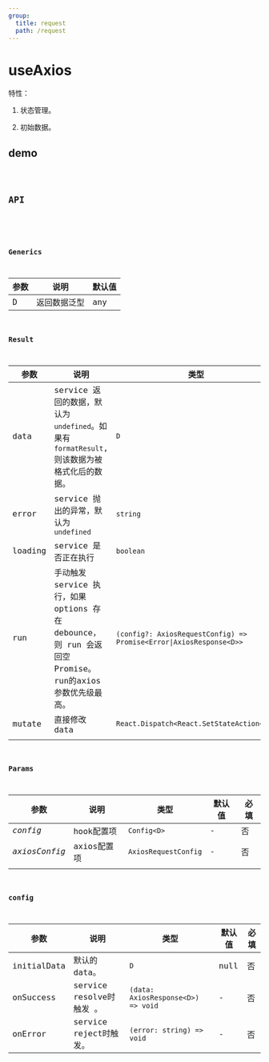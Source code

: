 ```yaml
---
group:
  title: request
  path: /request
---
```


# useAxios

特性：

1. 状态管理。

2. 初始数据。

## demo

<code src="./Demo/index.tsx"/>

## API

```typescript
```

### Generics

| 参数 | 说明         | 默认值 |
| ---- | ------------ | ------ |
| D    | 返回数据泛型 | any    |



### Result

| 参数    | 说明                                                         | 类型                                                         |
| ------- | ------------------------------------------------------------ | ------------------------------------------------------------ |
| data    | service 返回的数据，默认为 `undefined`。如果有 `formatResult`, 则该数据为被格式化后的数据。 | `D`                                                          |
| error   | service 抛出的异常，默认为 `undefined`                       | `string`                                                     |
| loading | service 是否正在执行                                         | `boolean`                                                    |
| run     | 手动触发 service 执行，如果 options 存在 debounce，则 run  会返回空 Promise。run的axios参数优先级最高。 | `(config?: AxiosRequestConfig) =>  Promise<Error\|AxiosResponse<D>>` |
| mutate  | 直接修改 data                                                | `React.Dispatch<React.SetStateAction<D>>`                    |
|         |                                                              |                                                              |

### Params

| 参数          | 说明        | 类型                 | 默认值 | 必填 |
| ------------- | ----------- | -------------------- | ------ | ---- |
| *config*      | hook配置项  | `Config<D>`          | -      | 否   |
| *axiosConfig* | axios配置项 | `AxiosRequestConfig` | -      | 否   |
|               |             |                      |        |      |

### config

| 参数        | 说明                     | 类型                               | 默认值 | 必填 |
| ----------- | ------------------------ | ---------------------------------- | ------ | ---- |
| initialData | 默认的 data。            | `D`                                | null   | 否   |
| onSuccess   | service resolve时触发 。 | `(data: AxiosResponse<D>) => void` | -      | 否   |
| onError     | service reject时触发。   | `(error: string) => void`          | -      | 否   |

